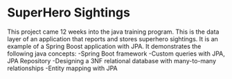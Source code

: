 # SuperHero Sightings
This project came 12 weeks into the java training program. This is the data layer of an application that reports and stores superhero sightings. It is an example of a Spring Boost application with JPA. It demonstrates the following java concepts:
-Spring Boot framework
-Custom queries with JPA, JPA Repository
-Designing a 3NF relational database with many-to-many relationships
-Entity mapping with JPA

